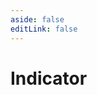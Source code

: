 ```yaml
---
aside: false
editLink: false
---
```


# Indicator

<script setup>
import Chart from '../../@views/sample/indicator/index.vue'
</script>
<Chart/>

<!--@include: @/@views/sample/indicator/index.md-->


